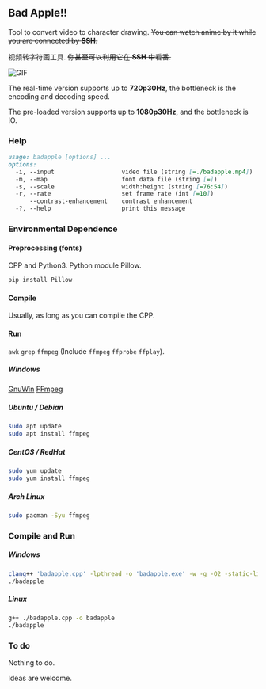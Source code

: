 ## Bad Apple!!

Tool to convert video to character drawing.
~~You can watch anime by it while you are connected by **SSH**.~~

视频转字符画工具.
~~你甚至可以利用它在 **SSH** 中看番.~~

![GIF](./play.gif)

The real-time version supports up to **720p30Hz**, the bottleneck is the encoding and decoding speed.

The pre-loaded version supports up to **1080p30Hz**, and the bottleneck is IO.


### Help
```markdown
usage: badapple [options] ...
options:
  -i, --input                   video file (string [=./badapple.mp4])
  -m, --map                     font data file (string [=])
  -s, --scale                   width:height (string [=76:54])       
  -r, --rate                    set frame rate (int [=10])
      --contrast-enhancement    contrast enhancement
  -?, --help                    print this message
```


### Environmental Dependence

#### Preprocessing (fonts)

CPP and Python3.
Python module Pillow.

```sh
pip install Pillow
```

#### Compile

Usually, as long as you can compile the CPP.

#### Run

`awk` `grep` `ffmpeg` (Include `ffmpeg` `ffprobe` `ffplay`).

##### Windows

[GnuWin](http://gnuwin32.sourceforge.net/)
[FFmpeg](https://github.com/BtbN/FFmpeg-Builds/releases/tag/latest)

##### Ubuntu / Debian

```sh
sudo apt update
sudo apt install ffmpeg
```

##### CentOS / RedHat

```sh
sudo yum update
sudo yum install ffmpeg
```

##### Arch Linux

```sh
sudo pacman -Syu ffmpeg
```

### Compile and Run

##### Windows

```sh
clang++ 'badapple.cpp' -lpthread -o 'badapple.exe' -w -g -O2 -static-libgcc --target=x86_64-w64-mingw -std=c++20 -finput-charset=UTF-8 -fexec-charset=UTF-8
./badapple
```

##### Linux

```sh
g++ ./badapple.cpp -o badapple
./badapple
```

### To do

Nothing to do.

Ideas are welcome.
